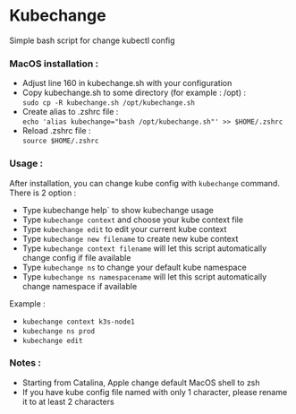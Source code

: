 # Kubechange

Simple bash script for change kubectl config

### MacOS installation :
- Adjust line 160 in kubechange.sh with your configuration
- Copy kubechange.sh to some directory (for example : /opt) :  
`sudo cp -R kubechange.sh /opt/kubechange.sh`
- Create alias to .zshrc file :  
`echo 'alias kubechange="bash /opt/kubechange.sh"' >> $HOME/.zshrc`
- Reload .zshrc file :  
`source $HOME/.zshrc`

### Usage :
After installation, you can change kube config with `kubechange` command. There is 2 option : 
- Type 	kubechange help` to show kubechange usage
- Type `kubechange context` and choose your kube context file
- Type `kubechange edit` to edit your current kube context
- Type `kubechange new filename` to create new kube context
- Type `kubechange context filename` will let this script automatically change config if file available  
- Type `kubechange ns` to change your default kube namespace
- Type `kubechange ns namespacename` will let this script automatically change namespace if available

Example :
- `kubechange context k3s-node1`
- `kubechange ns prod`
- `kubechange edit`

### Notes :
- Starting from Catalina, Apple change default MacOS shell to zsh
- If you have kube config file named with only 1 character, please rename it to at least 2 characters
